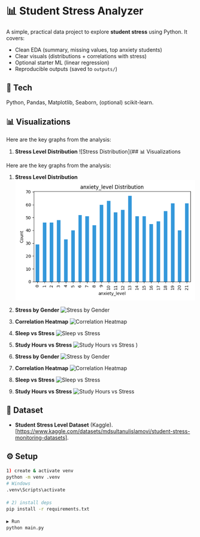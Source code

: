 # 📊 Student Stress Analyzer

A simple, practical data project to explore **student stress** using Python. It covers:
- Clean EDA (summary, missing values, top anxiety students)
- Clear visuals (distributions + correlations with stress)
- Optional starter ML (linear regression)
- Reproducible outputs (saved to `outputs/`)

## 🚀 Tech
Python, Pandas, Matplotlib, Seaborn, (optional) scikit-learn.

## 📊 Visualizations

Here are the key graphs from the analysis:

1. **Stress Level Distribution**
   ![Stress Distribution](## 📊 Visualizations

Here are the key graphs from the analysis:

1. **Stress Level Distribution**
   ![Stress Distribution](outputs/anxiety_level_distribution.png)

2. **Stress by Gender**
   ![Stress by Gender](outputs/graph2_gender.png)

3. **Correlation Heatmap**
   ![Correlation Heatmap](outputs/graph3_corr.png)

4. **Sleep vs Stress**
   ![Sleep vs Stress](outputs/graph4_sleep.png)

5. **Study Hours vs Stress**
   ![Study Hours vs Stress](outputs/graph5_study.png)
)

2. **Stress by Gender**
   ![Stress by Gender](outputs/graph2_gender.png)

3. **Correlation Heatmap**
   ![Correlation Heatmap](outputs/graph3_corr.png)

4. **Sleep vs Stress**
   ![Sleep vs Stress](outputs/graph4_sleep.png)

5. **Study Hours vs Stress**
   ![Study Hours vs Stress](outputs/graph5_study.png)


## 📑 Dataset
- **Student Stress Level Dataset** (Kaggle). [https://www.kaggle.com/datasets/mdsultanulislamovi/student-stress-monitoring-datasets].

## ⚙️ Setup
```bash
1) create & activate venv
python -m venv .venv
# Windows
.venv\Scripts\activate

# 2) install deps
pip install -r requirements.txt

▶️ Run
python main.py
